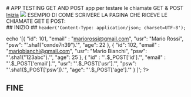 <link rel="shortcut icon" href="img/sun.png" type="image/x-icon" sizes="16x16">
# APP TESTING GET AND POST
app per testare le chiamate GET &amp; POST
<br />
<a href="https://ivanpierdeveloper.github.io/testingGetPost/index">Inizia</a>
<img src="https://cdn.shopify.com/s/files/1/0104/7583/1377/products/GOH72169.001_1_1200x1200.jpg?v=1616437645" />
ESEMPIO DI COME SCRIVERE LA PAGINA CHE RICEVE LE CHIAMATE GET E POST:
<br />
## INIZIO ##
<?php
    header('Access-Control-Allow-Origin: *'); // IMPORTANTE CORS “Access-Control-Allow-Origin” mancante
    header ("Access-Control-Expose-Headers: Content-Length, X-JSON");
    header ("Access-Control-Allow-Methods: GET, POST, PATCH, PUT, DELETE, OPTIONS");
    header ("Access-Control-Allow-Headers: Content-Type, Authorization, Accept, Accept-Language, X-Authorization");
    header('Access-Control-Max-Age: 86400');
    
    header('Content-Type: application/json; charset=UTF-8');
    
echo '[{
            "id": 101,
            "email" : "mariorossi@gmail.com",
            "usr": "Mario Rossi",
            "psw": "'.sha1("oxnde7n39").'",
            "age": 22
        },
        {
            "id": 102,
            "email" : "mariobianchi@gmail.com",
            "usr": "Mario Bianchi",
            "psw": "'.sha1("123abc").'",
            "age": 25
        },
        {
            "id" : "'.$_POST['id'].'",
            "email" : "'.$_POST['email'].'",
            "usr": "'.$_POST['usr'].'",
            "psw": "'.sha1($_POST['psw']).'",
            "age": "'.$_POST['age'].'"
        }
    ]';
?>
## FINE ##
